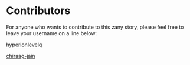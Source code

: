 # Contributors

For anyone who wants to contribute to this zany story, please feel free to leave your username on a line below:

[hyperionlevelq](https://github.com/hyperionlevelq)

[chiraag-jain](https://github.com/chiraag-jain)

